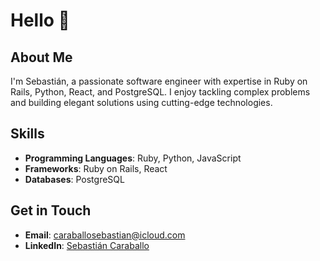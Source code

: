 # Hello 👋

## About Me

I'm Sebastián, a passionate software engineer with expertise in Ruby on Rails, Python, React, and PostgreSQL. I enjoy tackling complex problems and building elegant solutions using cutting-edge technologies.

## Skills

- **Programming Languages**: Ruby, Python, JavaScript
- **Frameworks**: Ruby on Rails, React
- **Databases**: PostgreSQL

## Get in Touch

- **Email**: caraballosebastian@icloud.com
- **LinkedIn**: [Sebastián Caraballo](https://www.linkedin.com/in/sebastiancaraballo/)

